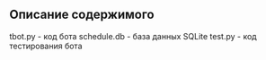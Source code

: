 Описание содержимого
------------------------------------------------------
tbot.py - код бота
schedule.db - база данных SQLite
test.py - код тестирования бота
